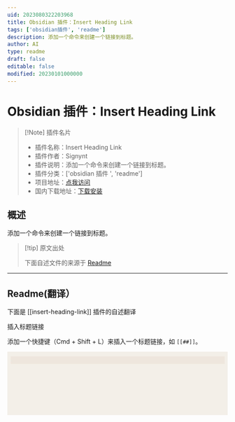```yaml
---
uid: 2023080322203968
title: Obsidian 插件：Insert Heading Link
tags: ['obsidian插件', 'readme']
description: 添加一个命令来创建一个链接到标题。
author: AI
type: readme
draft: false
editable: false
modified: 20230101000000
---
```


# Obsidian 插件：Insert Heading Link

> [!Note] 插件名片
> - 插件名称：Insert Heading Link
> - 插件作者：Signynt
> - 插件说明：添加一个命令来创建一个链接到标题。
> - 插件分类：['obsidian 插件 ', 'readme']
> - 项目地址：[点我访问](https://github.com/Signynt/insert-heading-link)
> - 国内下载地址：[下载安装](https://pkmer.cn/products/plugin/pluginMarket/?insert-heading-link)

## 概述

添加一个命令来创建一个链接到标题。

> [!tip] 原文出处
>
>下面自述文件的来源于 [Readme](https://ghproxy.net/https://raw.githubusercontent.com/Signynt/insert-heading-link/master/README.md)
>

---

## Readme(翻译）

下面是 [[insert-heading-link]] 插件的自述翻译

插入标题链接

添加一个快捷键（Cmd + Shift + L）来插入一个标题链接，如 `[[##]]`。

![示例](https://github.com/Signynt/insert-heading-link/blob/master/resources/gifs/insert-heading-link-example.gif)
